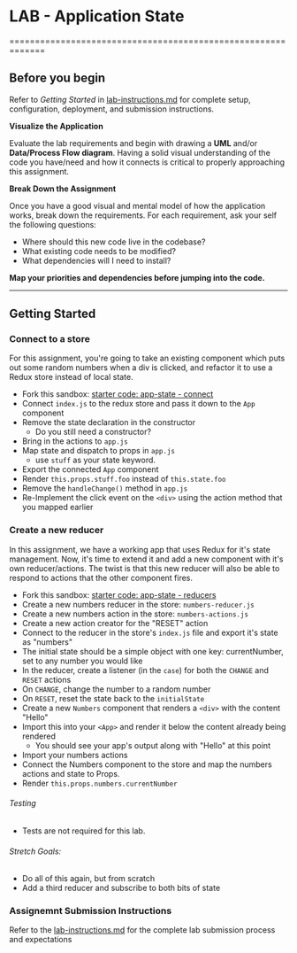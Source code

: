 # LAB - Application State
=============================================================


## Before you begin
Refer to *Getting Started*  in [lab-instructions.md](../../../reference/submission-instructions/labs.md) for complete setup, configuration, deployment, and submission instructions.

**Visualize the Application**

Evaluate the lab requirements and begin with drawing a **UML** and/or **Data/Process Flow diagram**.  Having a solid visual understanding of the code you have/need and how it connects is critical to properly approaching this assignment.

**Break Down the Assignment**

Once you have a good visual and mental model of how the application works, break down the requirements. For each requirement, ask your self the following questions:

* Where should this new code live in the codebase?
* What existing code needs to be modified?
* What dependencies will I need to install?

**Map your priorities and dependencies before jumping into the code.**

---

## Getting Started

### Connect to a store
For this assignment, you're going to take an existing component which puts out some random numbers when a div is clicked, and refactor it to use a Redux store instead of local state.

* Fork this sandbox: [starter code: app-state - connect](https://codesandbox.io/s/ojl539kkz5)
* Connect `index.js` to the redux store and pass it down to the `App` component
* Remove the state declaration in the constructor
  * Do you still need a constructor?
* Bring in the actions to `app.js`
* Map state and dispatch to props in `app.js`
  * use `stuff` as your state keyword.
* Export the connected `App` component
* Render `this.props.stuff.foo` instead of `this.state.foo`
* Remove the `handleChange()` method in `app.js`
* Re-Implement the click event on the `<div>` using the action method that you mapped earlier


### Create a new reducer
In this assignment, we have a working app that uses Redux for it's state management. Now, it's time to extend it and add a new component with it's own reducer/actions. The twist is that this new reducer will also be able to respond to actions that the other component fires.

* Fork this sandbox: [starter code: app-state - reducers](https://codesandbox.io/s/zlk5o2y6wp)
* Create a new numbers reducer in the store: `numbers-reducer.js`
* Create a new numbers action in the store: `numbers-actions.js`
* Create a new action creator for the "RESET" action
* Connect to the reducer in the store's `index.js` file and export it's state as "numbers"
* The initial state should be a simple object with one key: currentNumber, set to any number you would like
* In the reducer, create a listener (in the `case`) for both the `CHANGE` and `RESET` actions
* On `CHANGE`, change the number to a random number
* On `RESET`, reset the state back to the `initialState`
* Create a new `Numbers` component that renders a `<div>` with the content "Hello"
* Import this into your `<App>` and render it below the content already being rendered
  * You should see your app's output along with "Hello" at this point
* Import your numbers actions
* Connect the Numbers component to the store and map the numbers actions and state to Props.
* Render `this.props.numbers.currentNumber`


###### Testing
* Tests are not required for this lab.


###### Stretch Goals:
* Do all of this again, but from scratch
* Add a third reducer and subscribe to both bits of state


### Assignemnt Submission Instructions
Refer to the [lab-instructions.md](../../../reference/submission-instructions/labs.md) for the complete lab submission process and expectations
